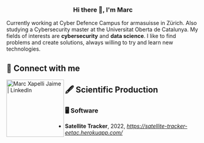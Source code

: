 
<h3 align="center">Hi there 👋, I'm Marc</h3>

Currently working at Cyber Defence Campus for armasuisse in Zürich. Also studying a Cybersecurity master at the Universitat Oberta de Catalunya. My fields of interests are **cybersecurity** and **data science**. I like to find problems and create solutions, always willing to try and learn new technologies.

<h2>💬 Connect with me</h2>

<a href="https://www.linkedin.com/in/marcxapelli/"><img align="left" src="https://upload.wikimedia.org/wikipedia/commons/thumb/c/ca/LinkedIn_logo_initials.png/640px-LinkedIn_logo_initials.png" alt="Marc Xapelli Jaime | LinkedIn" width="150px"/></a>



<h2>🖋 Scientific Production</h2>

<h3>🖥 Software</h3>

- **Satellite Tracker**, 2022, *https://satellite-tracker-eetac.herokuapp.com/*

<!---
<h3>📄 Papers</h3>





<h3>👨🏽‍💼 Congresses</h3>


<h3>📊 Posters</h3>

-->


